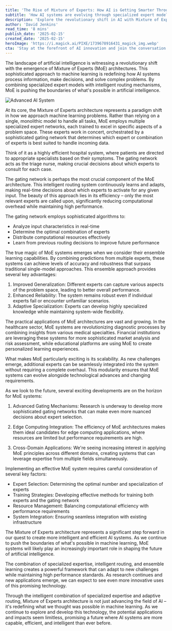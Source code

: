 ```yaml
---
title: 'The Rise of Mixture of Experts: How AI is Getting Smarter Through Specialized Knowledge'
subtitle: 'How AI systems are evolving through specialized expert models and intelligent routing'
description: 'Explore the revolutionary shift in AI with Mixture of Experts (MoE) architectures, combining specialized expert models and intelligent routing. Learn how this sophisticated approach enables more efficient and accurate AI systems across various applications, from healthcare to finance.'
author: 'David Jenkins'
read_time: '8 mins'
publish_date: '2025-02-15'
created_date: '2025-02-15'
heroImage: 'https://i.magick.ai/PIXE/1739678916431_magick_img.webp'
cta: 'Stay at the forefront of AI innovation and join the conversation about Mixture of Experts and other cutting-edge developments in machine learning. Follow us on LinkedIn at MagickAI for regular updates and insights into the future of artificial intelligence.'
---
```


The landscape of artificial intelligence is witnessing a revolutionary shift with the emergence of Mixture of Experts (MoE) architectures. This sophisticated approach to machine learning is redefining how AI systems process information, make decisions, and solve complex problems. By combining specialized expert models with intelligent routing mechanisms, MoE is pushing the boundaries of what's possible in artificial intelligence.

![Advanced AI System](https://i.magick.ai/PIXE/1739678916434_magick_img.webp)

At its core, the Mixture of Experts architecture represents a paradigm shift in how we approach machine learning problems. Rather than relying on a single, monolithic model to handle all tasks, MoE employs multiple specialized expert networks, each trained to excel in specific aspects of a problem space. These experts work in concert, orchestrated by a sophisticated gating network that determines which expert or combination of experts is best suited to handle incoming data.

Think of it as a highly efficient hospital system, where patients are directed to appropriate specialists based on their symptoms. The gating network acts as the triage nurse, making crucial decisions about which experts to consult for each case.

The gating network is perhaps the most crucial component of the MoE architecture. This intelligent routing system continuously learns and adapts, making real-time decisions about which experts to activate for any given input. The beauty of this approach lies in its efficiency – only the most relevant experts are called upon, significantly reducing computational overhead while maintaining high performance.

The gating network employs sophisticated algorithms to:

- Analyze input characteristics in real-time
- Determine the optimal combination of experts
- Distribute computational resources effectively
- Learn from previous routing decisions to improve future performance

The true magic of MoE systems emerges when we consider their ensemble learning capabilities. By combining predictions from multiple experts, these systems can achieve levels of accuracy and robustness that surpass traditional single-model approaches. This ensemble approach provides several key advantages:

1. Improved Generalization: Different experts can capture various aspects of the problem space, leading to better overall performance.
2. Enhanced Reliability: The system remains robust even if individual experts fail or encounter unfamiliar scenarios.
3. Adaptive Specialization: Experts can develop highly specialized knowledge while maintaining system-wide flexibility.

The practical applications of MoE architectures are vast and growing. In the healthcare sector, MoE systems are revolutionizing diagnostic processes by combining insights from various medical specialties. Financial institutions are leveraging these systems for more sophisticated market analysis and risk assessment, while educational platforms are using MoE to create personalized learning experiences.

What makes MoE particularly exciting is its scalability. As new challenges emerge, additional experts can be seamlessly integrated into the system without requiring a complete overhaul. This modularity ensures that MoE systems can evolve alongside technological advances and changing requirements.

As we look to the future, several exciting developments are on the horizon for MoE systems:

1. Advanced Gating Mechanisms: Research is underway to develop more sophisticated gating networks that can make even more nuanced decisions about expert selection.

2. Edge Computing Integration: The efficiency of MoE architectures makes them ideal candidates for edge computing applications, where resources are limited but performance requirements are high.

3. Cross-Domain Applications: We're seeing increasing interest in applying MoE principles across different domains, creating systems that can leverage expertise from multiple fields simultaneously.

Implementing an effective MoE system requires careful consideration of several key factors:

- Expert Selection: Determining the optimal number and specialization of experts
- Training Strategies: Developing effective methods for training both experts and the gating network
- Resource Management: Balancing computational efficiency with performance requirements
- System Integration: Ensuring seamless integration with existing infrastructure

The Mixture of Experts architecture represents a significant step forward in our quest to create more intelligent and efficient AI systems. As we continue to push the boundaries of what's possible in machine learning, MoE systems will likely play an increasingly important role in shaping the future of artificial intelligence.

The combination of specialized expertise, intelligent routing, and ensemble learning creates a powerful framework that can adapt to new challenges while maintaining high performance standards. As research continues and new applications emerge, we can expect to see even more innovative uses of this promising technology.

Through the intelligent combination of specialized expertise and adaptive routing, Mixture of Experts architecture is not just advancing the field of AI – it's redefining what we thought was possible in machine learning. As we continue to explore and develop this technology, the potential applications and impacts seem limitless, promising a future where AI systems are more capable, efficient, and intelligent than ever before.